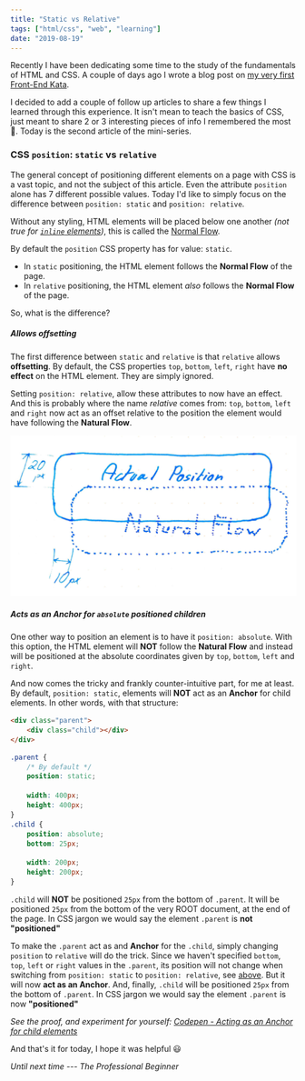 ```yaml
---
title: "Static vs Relative"
tags: ["html/css", "web", "learning"]
date: "2019-08-19"
---
```


Recently I have been dedicating some time to the study of the fundamentals of HTML and CSS. A couple of days ago I wrote a blog post on [my very first Front-End Kata](/post/13).

I decided to add a couple of follow up articles to share a few things I learned through this experience.<!--end--> It isn't mean to teach the basics of CSS, just meant to share 2 or 3 interesting pieces of info I remembered the most 🙂. Today is the second article of the mini-series.

### CSS `position`: `static` vs `relative`

The general concept of positioning different elements on a page with CSS is a vast topic, and not the subject of this article. Even the attribute `position` alone has 7 different possible values. Today I'd like to simply focus on the difference between `position: static` and `position: relative`.

Without any styling, HTML elements will be placed below one another _(not true for [`inline` elements](https://developer.mozilla.org/en-US/docs/Web/HTML/Inline_elements))_, this is called the [Normal Flow](https://developer.mozilla.org/en-US/docs/Web/CSS/CSS_Flow_Layout).<D-r>

By default the `position` CSS property has for value: `static`.

* In `static` positioning, the HTML element follows the **Normal Flow** of the page.
* In `relative` positioning, the HTML element _also_ follows the **Normal Flow** of the page.

So, what is the difference?  

##### Allows offsetting
The first difference between `static` and `relative` is that `relative` allows **offsetting**. By default, the CSS properties `top`, `bottom`, `left`, `right` have **no effect** on the HTML element. They are simply ignored.

Setting `position: relative`, allow these attributes to now have an effect. And this is probably where the name _relative_ comes from: `top`, `bottom`, `left` and `right` now act as an offset relative to the position the element would have following the **Natural Flow**.

![Relative Positioning](hero.jpg)

##### Acts as an Anchor for `absolute` positioned children

One other way to position an element is to have it `position: absolute`. With this option, the HTML element will **NOT** follow the **Natural Flow** and instead will be positioned at the absolute coordinates given by `top`, `bottom`, `left` and `right`.

And now comes the tricky and frankly counter-intuitive part, for me at least. By default, `position: static`, elements will **NOT** act as an **Anchor** for child elements. In other words, with that structure:

```html
<div class="parent">
    <div class="child"></div>
</div>
```
```css
.parent {
    /* By default */
    position: static;

    width: 400px;
    height: 400px;
}
.child {
    position: absolute;
    bottom: 25px;

    width: 200px;
    height: 200px;
}
```

`.child` will **NOT** be positioned `25px` from the bottom of `.parent`. It will be positioned `25px` from the bottom of the very ROOT document, at the end of the page. In CSS jargon we would say the element `.parent` is **not "positioned"**

To make the `.parent` act as and **Anchor** for the `.child`, simply changing `position` to `relative` will do the trick. Since we haven't specified `bottom`, `top`, `left` or `right` values in the `.parent`, its position will not change when switching from `position: static` to `position: relative`, see [above](#allows-offsetting). But it will now **act as an Anchor**. And, finally, `.child` will be positioned `25px` from the bottom of `.parent`. In CSS jargon we would say the element `.parent` is now **"positioned"**

_See the proof, and experiment for yourself: [Codepen - Acting as an Anchor for child elements](https://codepen.io/FlorianKempenich/pen/WqMOoK)_


And that's it for today, I hope it was helpful 😃


*Until next time --- The Professional Beginner*
